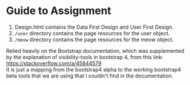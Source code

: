 # Guide to Assignment
1. Design.html contains the Data First Design and User First Design.
2. `/user` directory contains the page resources for the user object.
3. `/meow` directory contains the page resources for the meow object.

Relied heavily on the Bootstrap documentation,
which was supplemented by the explanation of visibility-tools in bootstrap 4, from this link:\
https://stackoverflow.com/a/45844579 \
It is just a mapping from the bootstrap4 alpha to the working bootstrap4 beta tools that we are using that I couldn't find in the documentation.